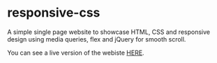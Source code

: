 # responsive-css

A simple single page website to showcase HTML, CSS and responsive design using media queries, flex and jQuery for smooth scroll.

You can see a live version of the webiste [HERE](https://marsellus-photography.netlify.com/). 
